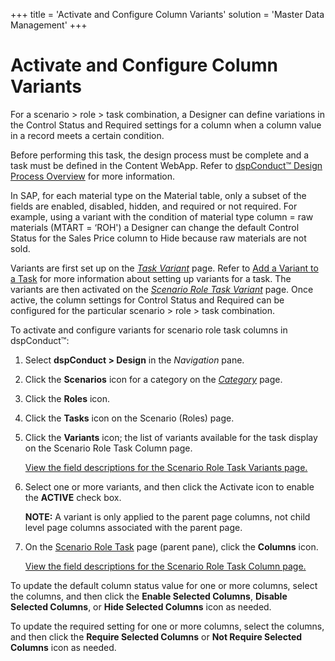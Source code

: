 +++
title = 'Activate and Configure Column Variants'
solution = 'Master Data Management'
+++

# Activate and Configure Column Variants

For a scenario \> role \> task combination, a Designer can define
variations in the Control Status and Required settings for a column when
a column value in a record meets a certain condition.

Before performing this task, the design process must be complete and a
task must be defined in the Content WebApp. Refer to [dspConduct™ Design
Process Overview](dspConduct_Design_Process_Overview.htm) for more
information.

In SAP, for each material type on the Material table, only a subset of
the fields are enabled, disabled, hidden, and required or not required.
For example, using a variant with the condition of material type column
= raw materials (MTART = ‘ROH') a Designer can change the default
Control Status for the Sales Price column to Hide because raw materials
are not sold.

Variants are first set up on the *[Task
Variant](../Page_Desc/Task_Variant.htm)* page. Refer to [Add a Variant
to a Task](Add_a_Variant_to_a_Task.htm) for more information about
setting up variants for a task. The variants are then activated on the
*[Scenario Role Task
Variant](../Page_Desc/Scenario_Role_Task_Variant.htm)* page. Once
active, the column settings for Control Status and Required can be
configured for the particular scenario \> role \> task combination.

To activate and configure variants for scenario role task columns in
dspConduct™:

1.  Select **dspConduct \> Design** in the *Navigation* pane.

2.  Click the **Scenarios** icon for a category on the
    *[Category](../Page_Desc/Category_H.htm)* page.

3.  Click the **Roles** icon.

4.  Click the **Tasks** icon on the Scenario (Roles) page.

5.  Click the **Variants** icon; the list of variants available for the
    task display on the Scenario Role Task Column page.
    
    [View the field descriptions for the Scenario Role Task Variants
    page.](../Page_Desc/Scenario_Role_Task_Variant.htm)

6.  Select one or more variants, and then click the Activate icon to
    enable the **ACTIVE** check box.
    
    **NOTE:** A variant is only applied to the parent page columns, not
    child level page columns associated with the parent page.

7.  On the [Scenario Role Task](../Page_Desc/Scenario_Role_Task_H.htm)
    page (parent pane), click the **Columns** icon.
    
    [View the field descriptions for the Scenario Role Task Column
    page.](../Page_Desc/Scenario_Role_Task_Column_H.htm)

To update the default column status value for one or more columns,
select the columns, and then click the **Enable Selected Columns**,
**Disable Selected Columns**, or **Hide Selected Columns** icon as
needed.

To update the required setting for one or more columns, select the
columns, and then click the **Require Selected Columns** or **Not
Require Selected Columns** icon as needed.
